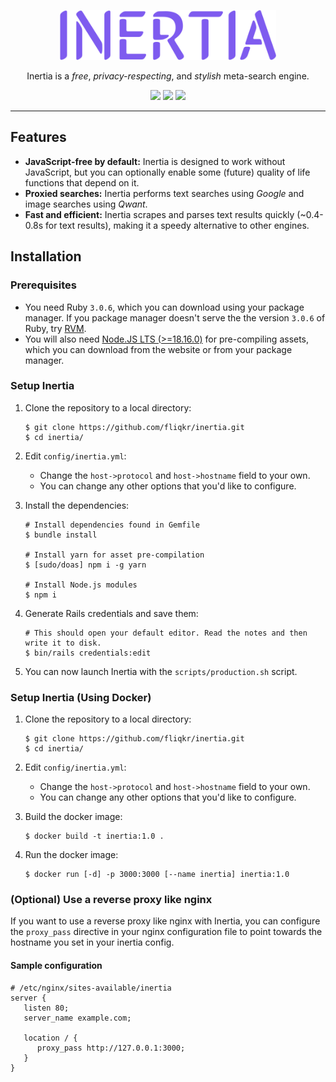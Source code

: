 <p align="center"><img src="./.github/logo.svg" height="80"></p>

<p align="center">
Inertia is a <em>free</em>, <em>privacy-respecting</em>, and <em>stylish</em> meta-search engine.
</p>

<p align="center">
    <img src="https://img.shields.io/static/v1?style=for-the-badge&logo=ruby&logoColor=white&color=cc342d&labelColor=db433b&label=Made With&message=Ruby" height="25">
    <img src="https://img.shields.io/static/v1?style=for-the-badge&logo=adblock&logoColor=black&color=ffe70b&label=&message=JavaScript Free" height="25">
    <img src="https://img.shields.io/static/v1?style=for-the-badge&logo=awesome lists&logoColor=white&color=7e5bef&label=&message=Privacy Friendly" height="25">
</p>

---

## Features

- **JavaScript-free by default:** Inertia is designed to work without JavaScript, but you can optionally enable some (future) quality of life functions that depend on it.
- **Proxied searches:** Inertia performs text searches using _Google_ and image searches using _Qwant_.
- **Fast and efficient:** Inertia scrapes and parses text results quickly (~0.4-0.8s for text results), making it a speedy alternative to other engines.

## Installation

### Prerequisites

- You need Ruby `3.0.6`, which you can download using your package manager. If you package manager doesn't serve the the version `3.0.6` of Ruby, try [RVM](https://rvm.io/rvm/install).
- You will also need [Node.JS LTS (>=18.16.0)](https://nodejs.org/en) for pre-compiling assets, which you can download from the website or from your package manager.

### Setup Inertia

1. Clone the repository to a local directory:

   ```shell
   $ git clone https://github.com/fliqkr/inertia.git
   $ cd inertia/
   ```

2. Edit `config/inertia.yml`:
   - Change the `host->protocol` and `host->hostname` field to your own.
   - You can change any other options that you'd like to configure.
3. Install the dependencies:

   ```shell
   # Install dependencies found in Gemfile
   $ bundle install

   # Install yarn for asset pre-compilation
   $ [sudo/doas] npm i -g yarn

   # Install Node.js modules
   $ npm i
   ```

4. Generate Rails credentials and save them:

   ```shell
   # This should open your default editor. Read the notes and then write it to disk.
   $ bin/rails credentials:edit
   ```

5. You can now launch Inertia with the `scripts/production.sh` script.

### Setup Inertia (Using Docker)

1. Clone the repository to a local directory:

   ```shell
   $ git clone https://github.com/fliqkr/inertia.git
   $ cd inertia/
   ```

2. Edit `config/inertia.yml`:
   - Change the `host->protocol` and `host->hostname` field to your own.
   - You can change any other options that you'd like to configure.
3. Build the docker image:

   ```shell
   $ docker build -t inertia:1.0 .
   ```

4. Run the docker image:

   ```shell
   $ docker run [-d] -p 3000:3000 [--name inertia] inertia:1.0
   ```

### (Optional) Use a reverse proxy like nginx

If you want to use a reverse proxy like nginx with Inertia, you can configure the `proxy_pass` directive in your nginx configuration file to point towards the hostname you set in your inertia config.

#### Sample configuration

```nginx
# /etc/nginx/sites-available/inertia
server {
   listen 80;
   server_name example.com;

   location / {
      proxy_pass http://127.0.0.1:3000;
   }
}
```
